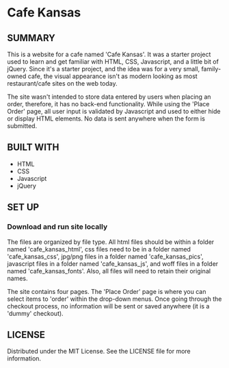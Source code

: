 # Cafe Kansas

## SUMMARY

This is a website for a cafe named 'Cafe Kansas'. It was a starter project used to learn and get familiar with HTML, CSS, Javascript, and a little bit of jQuery. Since it's a starter project, and the idea was for a very small, family-owned cafe, the visual appearance isn't as modern looking as most restaurant/cafe sites on the web today. 

The site wasn't intended to store data entered by users when placing an order, therefore, it has no back-end functionality. While using the 'Place Order' page, all user input is validated by Javascript and used to either hide or display HTML elements. No data is sent anywhere when the form is submitted.

## BUILT WITH

- HTML
- CSS
- Javascript
- jQuery

## SET UP

### Download and run site locally

The files are organized by file type. All html files should be within a folder named 'cafe_kansas_html', css files need to be in a folder named 'cafe_kansas_css', jpg/png files in a folder named 'cafe_kansas_pics', javascript files in a folder named 'cafe_kansas_js', and woff files in a folder named 'cafe_kansas_fonts'. Also, all files will need to retain their original names.

The site contains four pages. The 'Place Order' page is where you can select items to 'order' within the drop-down menus. Once going through the checkout process, no information will be sent or saved anywhere (it is a 'dummy' checkout).

## LICENSE

Distributed under the MIT License. See the LICENSE file for more information.
